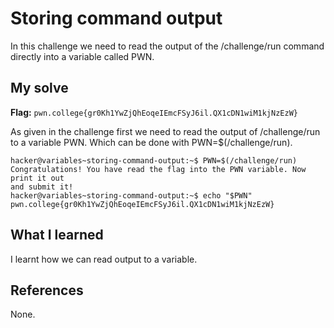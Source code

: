 # Storing command output

In this challenge we need to read the output of the /challenge/run command directly into a variable called PWN.

## My solve
**Flag:** `pwn.college{gr0Kh1YwZjQhEoqeIEmcFSyJ6il.QX1cDN1wiM1kjNzEzW}`

As given in the challenge first we need to read the output of /challenge/run to a variable PWN. Which can be done with
PWN=$(/challenge/run).

```
hacker@variables~storing-command-output:~$ PWN=$(/challenge/run)
Congratulations! You have read the flag into the PWN variable. Now print it out 
and submit it!
hacker@variables~storing-command-output:~$ echo "$PWN"
pwn.college{gr0Kh1YwZjQhEoqeIEmcFSyJ6il.QX1cDN1wiM1kjNzEzW}
```

## What I learned

I learnt how we can read output to a variable.


## References 
None.
